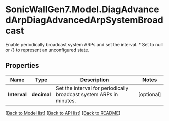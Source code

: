 # SonicWallGen7.Model.DiagAdvancedArpDiagAdvancedArpSystemBroadcast
Enable periodically broadcast system ARPs and set the interval. * Set to null or {} to represent  an unconfigured state.

## Properties

Name | Type | Description | Notes
------------ | ------------- | ------------- | -------------
**Interval** | **decimal** | Set the interval for periodically broadcast system ARPs in minutes. | [optional] 

[[Back to Model list]](../README.md#documentation-for-models) [[Back to API list]](../README.md#documentation-for-api-endpoints) [[Back to README]](../README.md)

